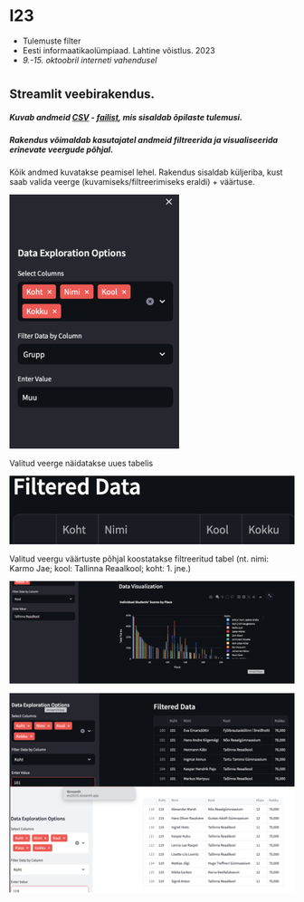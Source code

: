 # l23

- Tulemuste filter
- Eesti informaatikaolümpiaad. Lahtine võistlus. 2023
- *9.-15. oktoobril interneti vahendusel*
#

## Streamlit veebirakendus. 
##### Kuvab andmeid [CSV](https://github.com/anriwv/l23/blob/main/2023-10-09-lv-tulx.csv) - [failist](https://eio.ee/uploads/Main/2023-10-09-lv-tulx.pdf), mis sisaldab õpilaste tulemusi. 
##### Rakendus võimaldab kasutajatel andmeid filtreerida ja visualiseerida erinevate veergude põhjal.


Kõik andmed kuvatakse peamisel lehel.
Rakendus sisaldab küljeriba, kust saab valida veerge (kuvamiseks/filtreerimiseks eraldi) + väärtuse.

<img src="https://github.com/anriwv/l23/blob/main/png/1.png" width="300">

Valitud veerge näidatakse uues tabelis


<img src="https://github.com/anriwv/l23/blob/main/png/2.png" width="600">


Valitud veergu väärtuste põhjal koostatakse filtreeritud tabel (nt. nimi: Karmo Jae; kool: Tallinna Reaalkool; koht: 1. jne.)

![](https://github.com/anriwv/l23/blob/main/png/kool.png)

![](https://github.com/anriwv/l23/blob/main/png/koht.png)

